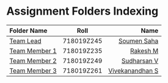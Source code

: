 # Assignment Folders Indexing

| Folder Name     | Roll  | Name     |
| :---        |    :----:   |          ---: |
| [Team Lead](https://github.com/IBM-EPBL/IBM-Project-13205-1659514193/tree/main/Assignments/Team%20Lead)      | 718019Z245       | [Soumen Saha](https://github.com/IBM-EPBL/IBM-Project-13205-1659514193/tree/main/Assignments/Team%20Lead)   |
| [Team Member 1](https://github.com/IBM-EPBL/IBM-Project-13205-1659514193/tree/main/Assignments/Team%20Member%201)   | 718019Z235        | [Rakesh M](https://github.com/IBM-EPBL/IBM-Project-13205-1659514193/tree/main/Assignments/Team%20Member%201)      |
| [Team Member 2](https://github.com/IBM-EPBL/IBM-Project-13205-1659514193/tree/main/Assignments/Team%20Member%202)   | 718019Z249        | [Sudharsan V](https://github.com/IBM-EPBL/IBM-Project-13205-1659514193/tree/main/Assignments/Team%20Member%202)      |
| [Team Member 3](https://github.com/IBM-EPBL/IBM-Project-13205-1659514193/tree/main/Assignments/Team%20Member%203)   | 718019Z261        | [Vivekanandhan S](https://github.com/IBM-EPBL/IBM-Project-13205-1659514193/tree/main/Assignments/Team%20Member%203)      |
